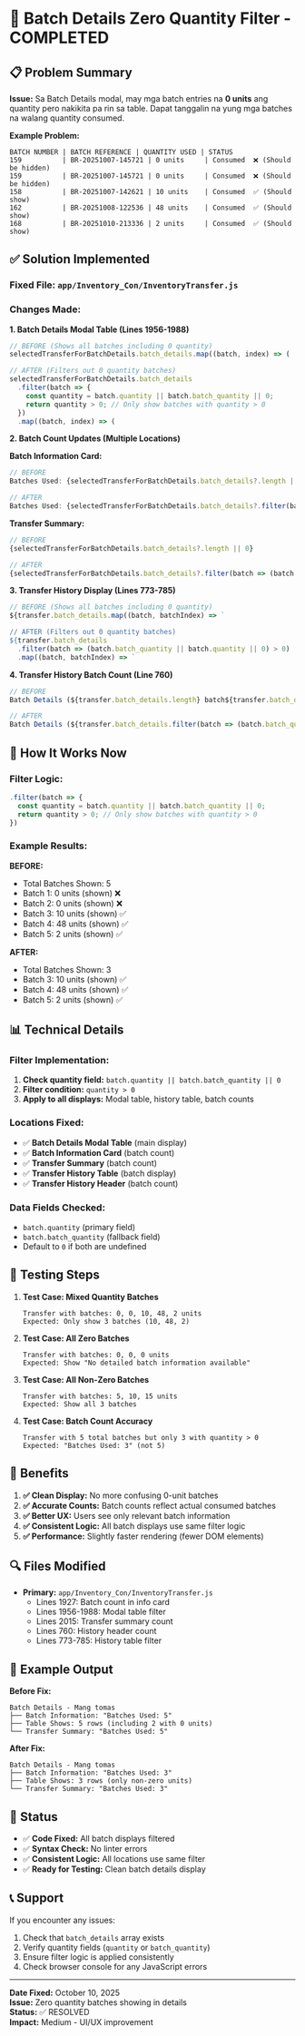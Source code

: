 # 🔧 Batch Details Zero Quantity Filter - COMPLETED

## 📋 Problem Summary

**Issue:** 
Sa Batch Details modal, may mga batch entries na **0 units** ang quantity pero nakikita pa rin sa table. Dapat tanggalin na yung mga batches na walang quantity consumed.

**Example Problem:**
```
BATCH NUMBER | BATCH REFERENCE | QUANTITY USED | STATUS
159          | BR-20251007-145721 | 0 units     | Consumed  ❌ (Should be hidden)
159          | BR-20251007-145721 | 0 units     | Consumed  ❌ (Should be hidden)  
158          | BR-20251007-142621 | 10 units    | Consumed  ✅ (Should show)
162          | BR-20251008-122536 | 48 units    | Consumed  ✅ (Should show)
168          | BR-20251010-213336 | 2 units     | Consumed  ✅ (Should show)
```

## ✅ Solution Implemented

### Fixed File: `app/Inventory_Con/InventoryTransfer.js`

### Changes Made:

**1. Batch Details Modal Table (Lines 1956-1988)**
```javascript
// BEFORE (Shows all batches including 0 quantity)
selectedTransferForBatchDetails.batch_details.map((batch, index) => (

// AFTER (Filters out 0 quantity batches)
selectedTransferForBatchDetails.batch_details
  .filter(batch => {
    const quantity = batch.quantity || batch.batch_quantity || 0;
    return quantity > 0; // Only show batches with quantity > 0
  })
  .map((batch, index) => (
```

**2. Batch Count Updates (Multiple Locations)**

**Batch Information Card:**
```javascript
// BEFORE
Batches Used: {selectedTransferForBatchDetails.batch_details?.length || 0}

// AFTER  
Batches Used: {selectedTransferForBatchDetails.batch_details?.filter(batch => (batch.quantity || batch.batch_quantity || 0) > 0).length || 0}
```

**Transfer Summary:**
```javascript
// BEFORE
{selectedTransferForBatchDetails.batch_details?.length || 0}

// AFTER
{selectedTransferForBatchDetails.batch_details?.filter(batch => (batch.quantity || batch.batch_quantity || 0) > 0).length || 0}
```

**3. Transfer History Display (Lines 773-785)**
```javascript
// BEFORE (Shows all batches including 0 quantity)
${transfer.batch_details.map((batch, batchIndex) => `

// AFTER (Filters out 0 quantity batches)
${transfer.batch_details
  .filter(batch => (batch.batch_quantity || batch.quantity || 0) > 0)
  .map((batch, batchIndex) => `
```

**4. Transfer History Batch Count (Line 760)**
```javascript
// BEFORE
Batch Details (${transfer.batch_details.length} batch${transfer.batch_details.length > 1 ? 'es' : ''})

// AFTER
Batch Details (${transfer.batch_details.filter(batch => (batch.batch_quantity || batch.quantity || 0) > 0).length} batch${transfer.batch_details.filter(batch => (batch.batch_quantity || batch.quantity || 0) > 0).length > 1 ? 'es' : ''})
```

## 🎯 How It Works Now

### Filter Logic:
```javascript
.filter(batch => {
  const quantity = batch.quantity || batch.batch_quantity || 0;
  return quantity > 0; // Only show batches with quantity > 0
})
```

### Example Results:
**BEFORE:**
- Total Batches Shown: 5
- Batch 1: 0 units (shown) ❌
- Batch 2: 0 units (shown) ❌
- Batch 3: 10 units (shown) ✅
- Batch 4: 48 units (shown) ✅
- Batch 5: 2 units (shown) ✅

**AFTER:**
- Total Batches Shown: 3
- Batch 3: 10 units (shown) ✅
- Batch 4: 48 units (shown) ✅
- Batch 5: 2 units (shown) ✅

## 📊 Technical Details

### Filter Implementation:
1. **Check quantity field:** `batch.quantity || batch.batch_quantity || 0`
2. **Filter condition:** `quantity > 0`
3. **Apply to all displays:** Modal table, history table, batch counts

### Locations Fixed:
- ✅ **Batch Details Modal Table** (main display)
- ✅ **Batch Information Card** (batch count)
- ✅ **Transfer Summary** (batch count)
- ✅ **Transfer History Table** (batch display)
- ✅ **Transfer History Header** (batch count)

### Data Fields Checked:
- `batch.quantity` (primary field)
- `batch.batch_quantity` (fallback field)
- Default to `0` if both are undefined

## 🧪 Testing Steps

1. **Test Case: Mixed Quantity Batches**
   ```
   Transfer with batches: 0, 0, 10, 48, 2 units
   Expected: Only show 3 batches (10, 48, 2)
   ```

2. **Test Case: All Zero Batches**
   ```
   Transfer with batches: 0, 0, 0 units
   Expected: Show "No detailed batch information available"
   ```

3. **Test Case: All Non-Zero Batches**
   ```
   Transfer with batches: 5, 10, 15 units
   Expected: Show all 3 batches
   ```

4. **Test Case: Batch Count Accuracy**
   ```
   Transfer with 5 total batches but only 3 with quantity > 0
   Expected: "Batches Used: 3" (not 5)
   ```

## 🎉 Benefits

1. **✅ Clean Display:** No more confusing 0-unit batches
2. **✅ Accurate Counts:** Batch counts reflect actual consumed batches
3. **✅ Better UX:** Users see only relevant batch information
4. **✅ Consistent Logic:** All batch displays use same filter logic
5. **✅ Performance:** Slightly faster rendering (fewer DOM elements)

## 🔍 Files Modified

- **Primary:** `app/Inventory_Con/InventoryTransfer.js`
  - Lines 1927: Batch count in info card
  - Lines 1956-1988: Modal table filter
  - Lines 2015: Transfer summary count
  - Lines 760: History header count
  - Lines 773-785: History table filter

## 📝 Example Output

**Before Fix:**
```
Batch Details - Mang tomas
├── Batch Information: "Batches Used: 5"
├── Table Shows: 5 rows (including 2 with 0 units)
└── Transfer Summary: "Batches Used: 5"
```

**After Fix:**
```
Batch Details - Mang tomas  
├── Batch Information: "Batches Used: 3"
├── Table Shows: 3 rows (only non-zero units)
└── Transfer Summary: "Batches Used: 3"
```

## 🚀 Status

- ✅ **Code Fixed:** All batch displays filtered
- ✅ **Syntax Check:** No linter errors
- ✅ **Consistent Logic:** All locations use same filter
- ✅ **Ready for Testing:** Clean batch details display

## 📞 Support

If you encounter any issues:
1. Check that `batch_details` array exists
2. Verify quantity fields (`quantity` or `batch_quantity`)
3. Ensure filter logic is applied consistently
4. Check browser console for any JavaScript errors

---

**Date Fixed:** October 10, 2025  
**Issue:** Zero quantity batches showing in details  
**Status:** ✅ RESOLVED  
**Impact:** Medium - UI/UX improvement
